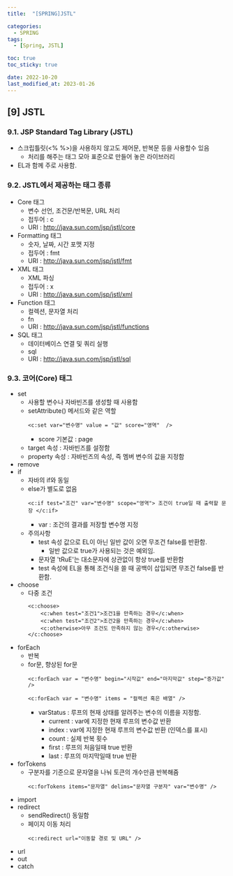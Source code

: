 ```yaml
---
title:  "[SPRING]JSTL" 

categories:
  - SPRING
tags:
  - [Spring, JSTL]

toc: true
toc_sticky: true

date: 2022-10-20
last_modified_at: 2023-01-26
---
```

[9] JSTL
---
### 9.1. JSP Standard Tag Library (JSTL)
- 스크립틀릿(<% %>)을 사용하지 않고도 제어문, 반복문 등을 사용할수 있음
  - 처리를 해주는 태그 모아 표준으로 만들어 놓은 라이브러리
- EL과 함께 주로 사용함.

### 9.2. JSTL에서 제공하는 태그 종류
- Core 태그 
  - 변수 선언, 조건문/반복문, URL 처리 
  - 접두어 : c
  - URI : http://java.sun.com/jsp/jstl/core    
- Formatting 태그 
  - 숫자, 날짜, 시간 포맷 지정 
  - 접두어 : fmt 
  - URI : http://java.sun.com/jsp/jstl/fmt
- XML 태그 
  - XML 파싱 
  - 접두어 : x 
  - URI : http://java.sun.com/jsp/jstl/xml
- Function 태그 
  - 컬렉션, 문자열 처리 
  - fn 
  - URI : http://java.sun.com/jsp/jstl/functions
- SQL 태그 
  - 데이터베이스 연결 및 쿼리 실행 
  - sql 
  - URI : http://java.sun.com/jsp/jstl/sql 
  
### 9.3. 코어(Core) 태그 
- set 
  - 사용할 변수나 자바빈즈를 생성할 때 사용함 
  - setAttribute() 메서드와 같은 역할
    ```
    <c:set var="변수명" value = "값" score="영역"  />  
    ```
    - score 기본값 : page 
  - target 속성 : 자바빈즈를 설정함 
  - property 속성 : 자바빈즈의 속성, 즉 멤버 변수의 값을 지정함            
- remove
- if 
  - 자바의 if와 동일
  - else가 별도로 없음 
    ```
    <c:if test="조건" var="변수명" scope="영역"> 조건이 true일 때 출력할 문장 </c:if>
    ```
    - var : 조건의 결과를 저장할 변수명 지정  
  - 주의사항 
    - test 속성 값으로 EL이 아닌 일반 값이 오면 무조건 false를 반환함.
      - 일반 값으로 true가 사용되는 것은 예외임.   
    - 문자열 'tRuE'는 대소문자에 상관없이 항상 true를 반환함      
    - test 속성에 EL을 통해 조건식을 쓸 때 공백이 삽입되면 무조건 false를 반환함.                           
- choose
  - 다중 조건
    ```
    <c:choose>
        <c:when test="조건1">조건1을 만족하는 경우</c:when>
        <c:when test="조건2">조건2을 만족하는 경우</c:when>
        <c:otherwise>아무 조건도 만족하지 않는 경우</c:otherwise>
    </c:choose>
    ```
- forEach
  - 반복
  - for문, 향상된 for문 
    ```
    <c:forEach var = "변수명" begin="시작값" end="마지막값" step="증가값" />
    ```
    ```
    <c:forEach var = "변수명" items = "컬렉션 혹은 배열" />
    ```
    - varStatus : 루프의 현재 상태를 알려주는 변수의 이름을 지정함.
      - current : var에 지정한 현재 루프의 변수값 반환
      - index : var에 지정한 현재 루프의 변수값 반환 (인덱스를 표시)
      - count : 실제 반복 횟수 
      - first : 루프의 처음일때 true 반환 
      - last : 루프의 마지막일때 true 반환 
- forTokens
  - 구분자를 기준으로 문자열을 나눠 토큰의 개수만큼 반복해줌 
    ```
    <c:forTokens items="문자열" delims="문자열 구분자" var="변수명" />
    ```
- import
- redirect 
  - sendRedirect() 동일함 
  - 페이지 이동 처리 
    ```
    <c:redirect url="이동할 경로 및 URL" />
    ```
- url 
- out 
- catch 